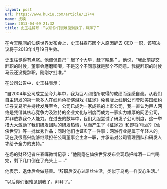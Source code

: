 ```yaml
---
layout: post
url: https://www.huxiu.com/article/12744
name: 虎嗅
time: 2013-04-09 21:32
title: 史玉柱辞职：“以后你们很难见到我了，拜拜了”
---
```

在今天晚间的仙侠世界发布会上，史玉柱宣布因个人原因辞去 CEO 一职，该项决议将于2013年4月19日生效。

史玉柱觉得有点冤。他调侃自己＂起了个大早，赶了晚集＂。他说，“我此前提交辞职的时候，董事会磨磨唧唧，不是这个不同意就是那个不同意。我提辞职的时候马云还没提辞职，刚刚才批准。”

在公司公告中，史玉柱表示：

“自2004年公司成立至今九年中，我为巨人网络所取得的成绩而深感自豪。从我们自主研发的第一款多人在线角色扮演游戏《征途》免费版上线到公司登陆美国纽约证券交易所并持续发展至今，公司已成为一家成熟的上市公司，我一直认为巨人网络是凭借其核心竞争力及独特的企业文化与制度而成为一家实力雄厚的网游公司，并非依靠我个人能力。在过去的数年中，我们大胆尝试了研发子公司制度，这一举措大大激励了我们研发团队的研发热情，从而产生了《征途2》和即将问世的《仙侠世界》等一批优秀作品；同时他们也证实了一件事：网游行业是属于年轻人的。现在我很高兴能够继续担任公司董事会主席一职，并承诺对公司管理团队和研发人才给予全力的支持。”

在场的财经记者庄春晖微博记录：“他刚刚在仙侠世界发布会现场把啤酒一口气喝完，剩下几口倒在了光头上……”

他表示，退休后会做慈善。“辞职后安心过屌丝生活，类似于乌龟一样安心生活。”

“以后你们很难见到我了，拜拜了。”

